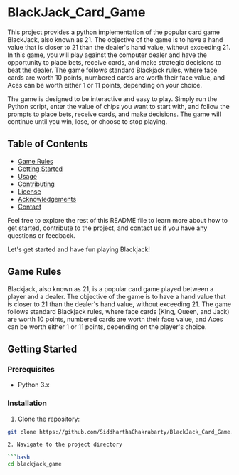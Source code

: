 # BlackJack_Card_Game
This project provides a python implementation of the popular card game BlackJack, also known as 21. The objective of the game is to have a hand value that is closer to 21 than the dealer's hand value, without exceeding 21. In this game, you will play against the computer dealer and have the opportunity to place bets, receive cards, and make strategic decisions to beat the dealer. The game follows standard Blackjack rules, where face cards are worth 10 points, numbered cards are worth their face value, and Aces can be worth either 1 or 11 points, depending on your choice.

The game is designed to be interactive and easy to play. Simply run the Python script, enter the value of chips you want to start with, and follow the prompts to place bets, receive cards, and make decisions. The game will continue until you win, lose, or choose to stop playing.  

## Table of Contents

- [Game Rules](#game-rules)
- [Getting Started](#getting-started)
- [Usage](#usage)
- [Contributing](#contributing)
- [License](#license)
- [Acknowledgements](#acknowledgements)
- [Contact](#contact)

Feel free to explore the rest of this README file to learn more about how to get started, contribute to the project, and contact us if you have any questions or feedback.

Let's get started and have fun playing Blackjack!

## Game Rules

Blackjack, also known as 21, is a popular card game played between a player and a dealer. The objective of the game is to have a hand value that is closer to 21 than the dealer's hand value, without exceeding 21. The game follows standard Blackjack rules, where face cards (King, Queen, and Jack) are worth 10 points, numbered cards are worth their face value, and Aces can be worth either 1 or 11 points, depending on the player's choice.

## Getting Started

### Prerequisites

- Python 3.x

### Installation

1. Clone the repository:

```bash
git clone https://github.com/SiddharthaChakrabarty/BlackJack_Card_Game.git

2. Navigate to the project directory

```bash
cd blackjack_game
